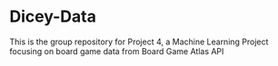 # Dicey-Data
This is the group repository for Project 4, a Machine Learning Project focusing on board game data from Board Game Atlas API
